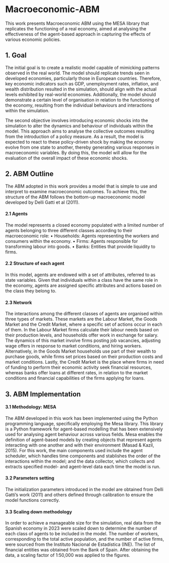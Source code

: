# Macroeconomic-ABM
This work presents Macroeconomic ABM using the MESA library that replicates the functioning of a real economy, aimed at analysing the effectiveness of the agent-based approach in capturing the effects of various economic policies. 

## 1. Goal
The initial goal is to create a realistic model capable of mimicking patterns observed in the real world. The model should replicate trends seen in developed economies, particularly those in European countries. Therefore, key economic indicators such as GDP, unemployment rates, inflation, and wealth distribution resulted in the simulation, should align with the actual levels exhibited by real-world economies. Additionally, the model should demonstrate a certain level of organisation in relation to the functioning of the economy, resulting from the individual behaviours and interactions within the simulation.

The second objective involves introducing economic shocks into the simulation to alter the dynamics and behaviour of individuals within the model. This approach aims to analyse the collective outcomes resulting from the introduction of a policy measure. As a result, the model is expected to react to these policy-driven shock by making the economy evolve from one state to another, thereby generating various responses in macroeconomic variables.  By doing this, the model will allow for the evaluation of the overall impact of these economic shocks.


## 2. ABM Outline
The ABM adopted in this work provides a model that is simple to use and interpret to examine macroeconomic outcomes. To achieve this, the structure of the ABM follows the bottom-up macroeconomic model developed by Delli Gatti et al (2011).


#### 2.1 Agents
The model represents a closed economy populated with a limited number of agents belonging to three different classes according to their macroeconomic role: 
•	Households: Agents representing the workers and consumers within the economy.
•	Firms: Agents responsible for transforming labour into goods.
•	Banks: Entities that provide liquidity to firms.

#### 2.2 Structure of each agent
In this model, agents are endowed with a set of attributes, referred to as state variables. Given that individuals within a class have the same role in the economy, agents are assigned specific attributes and actions based on the class they belong to.

#### 2.3 Network
The interactions among the different classes of agents are organised within three types of markets. These markets are the Labour Market, the Goods Market and the Credit Market, where a specific set of actions occur in each of them.
In the Labour Market firms calculate their labour needs based on their production levels, and households offer work in exchange for salary. The dynamics of this market involve firms posting job vacancies, adjusting wage offers in response to market conditions, and hiring workers. Alternatively, in the Goods Market households use part of their wealth to purchase goods, while firms set prices based on their production costs and market conditions. Lastly, the Credit Market is the place where firms in need of funding to perform their economic activity seek financial resources, whereas banks offer loans at different rates, in relation to the market conditions and financial capabilities of the firms applying for loans.


## 3. ABM Implementation 

#### 3.1 Methodology: MESA
The ABM developed in this work has been implemented using the Python programming language, specifically employing the Mesa library. This library is a Python framework for agent-based modelling that has been extensively used for analysing agent behaviour across various fields. 
Mesa enables the definition of agent-based models by creating objects that represent agents interacting with one another and with their environment (Masad & Kazil, 2015). For this work, the main components used include the agent scheduler, which handles time components and stablishes the order of the interactions within the model; and the data collector, which collects and extracts specified model- and agent-level data each time the model is run.

#### 3.2 Parameters setting
The  initialization parameters introduced in the model are obtained from Delli Gatti’s work (2011) and others defined through calibration to ensure the model functions correctly. 

#### 3.3	Scaling down methodology
In order to achieve a manageable size for the simulation, real data from the Spanish economy in 2023 were scaled down to determine the number of each class of agents to be included in the model. The number of workers, corresponding to the total active population, and the number of active firms, were sourced from the Instituto Nacional de Estadística (INE). The list of financial entities was obtained from the Bank of Spain. After obtaining the data, a scaling factor of 1:50,000 was applied to the figures.

